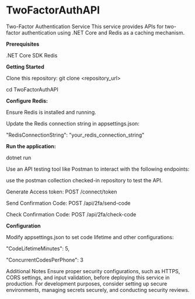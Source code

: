 # TwoFactorAuthAPI
Two-Factor Authentication Service
This service provides APIs for two-factor authentication using .NET Core and Redis as a caching mechanism.

**Prerequisites**

.NET Core SDK
Redis

**Getting Started**

Clone this repository:
git clone <repository_url>

cd TwoFactorAuthAPI

**Configure Redis:**

Ensure Redis is installed and running.

Update the Redis connection string in appsettings.json:

"RedisConnectionString":  "your_redis_connection_string"

**Run the application:**

dotnet run

Use an API testing tool like Postman to interact with the following endpoints:

use the postman collection checked-in repository to test the API.

Generate Access token: POST /connect/token

Send Confirmation Code: POST /api/2fa/send-code

Check Confirmation Code: POST /api/2fa/check-code

**Configuration**

Modify appsettings.json to set code lifetime and other configurations:

"CodeLifetimeMinutes": 5,

"ConcurrentCodesPerPhone": 3


Additional Notes
Ensure proper security configurations, such as HTTPS, CORS settings, and input validation, before deploying this service in production.
For development purposes, consider setting up secure environments, managing secrets securely, and conducting security reviews.
